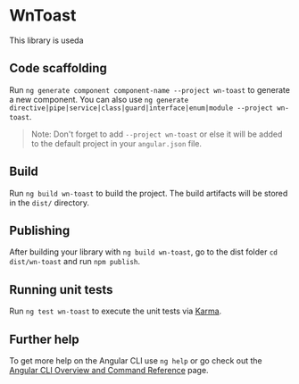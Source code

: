 # WnToast

This library is useda

## Code scaffolding

Run `ng generate component component-name --project wn-toast` to generate a new component. You can also use `ng generate directive|pipe|service|class|guard|interface|enum|module --project wn-toast`.
> Note: Don't forget to add `--project wn-toast` or else it will be added to the default project in your `angular.json` file. 

## Build

Run `ng build wn-toast` to build the project. The build artifacts will be stored in the `dist/` directory.

## Publishing

After building your library with `ng build wn-toast`, go to the dist folder `cd dist/wn-toast` and run `npm publish`.

## Running unit tests

Run `ng test wn-toast` to execute the unit tests via [Karma](https://karma-runner.github.io).

## Further help

To get more help on the Angular CLI use `ng help` or go check out the [Angular CLI Overview and Command Reference](https://angular.io/cli) page.
